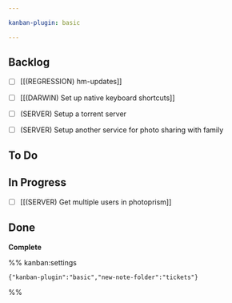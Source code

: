 ```yaml
---

kanban-plugin: basic

---
```


## Backlog

- [ ] [[(REGRESSION) hm-updates]]
- [ ] [[(DARWIN) Set up native keyboard shortcuts]]
- [ ] (SERVER) Setup a torrent server
- [ ] (SERVER) Setup another service for photo sharing with family


## To Do



## In Progress

- [ ] [[(SERVER) Get multiple users in photoprism]]


## Done

**Complete**




%% kanban:settings
```
{"kanban-plugin":"basic","new-note-folder":"tickets"}
```
%%